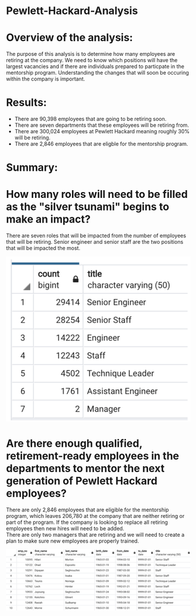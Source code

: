 # Pewlett-Hackard-Analysis
# Overview of the analysis: 
The purpose of this analysis is to determine how many employees are retiring at the company.  We need to know which positions will have the largest vacancies and if there are individuals prepared to particpate in the mentorship program.  Understanding the changes that will soon be occuring within the company is important.   
# Results: 
* There are 90,398 employees that are going to be retiring soon. 
* There are seven departments that these employees will be retiring from. 
* There are 300,024 employees at Pewlett Hackard meaning roughly 30% will be retiring.  
* There are 2,846 employees that are eligble for the mentorship program.  
# Summary: 
# How many roles will need to be filled as the "silver tsunami" begins to make an impact?
There are seven roles that will be impacted from the number of employees that will be retiring.  Senior engineer and senior staff are the two positions that will be impacted the most.  

![Test Image 1](retire_count.PNG) 

# Are there enough qualified, retirement-ready employees in the departments to mentor the next generation of Pewlett Hackard employees?
There are only 2,846 employees that are eligible for the mentorship program, which leaves 206,780 at the company that are neither retiring or part of the program.  If the company is looking to replace all retiring employees then new hires will need to be added.     
There are only two managers that are retiring and we will need to create a plan to make sure new employees are properly trained.  

![Test Image 1](retire_titles.PNG) 
